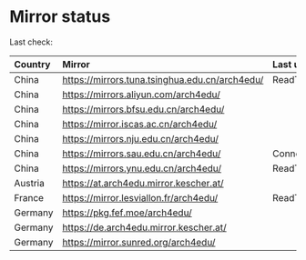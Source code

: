 <script src="./time.js"></script>
# Mirror status
Last check: <script type="text/javascript">localize(1687958904.1954627);</script>

|Country|Mirror|Last update|
|:------|:-----|:----------|
|China|https://mirrors.tuna.tsinghua.edu.cn/arch4edu/|ReadTimeout|
|China|https://mirrors.aliyun.com/arch4edu/|<script type="text/javascript">localize(1687847732);</script>|
|China|https://mirrors.bfsu.edu.cn/arch4edu/|<script type="text/javascript">localize(1687890853);</script>|
|China|https://mirror.iscas.ac.cn/arch4edu/|<script type="text/javascript">localize(1687934152);</script>|
|China|https://mirrors.nju.edu.cn/arch4edu/|<script type="text/javascript">localize(1687847732);</script>|
|China|https://mirrors.sau.edu.cn/arch4edu/|ConnectionError|
|China|https://mirrors.ynu.edu.cn/arch4edu/|ReadTimeout|
|Austria|https://at.arch4edu.mirror.kescher.at/|<script type="text/javascript">localize(1687934152);</script>|
|France|https://mirror.lesviallon.fr/arch4edu/|ReadTimeout|
|Germany|https://pkg.fef.moe/arch4edu/|<script type="text/javascript">localize(1687934152);</script>|
|Germany|https://de.arch4edu.mirror.kescher.at/|<script type="text/javascript">localize(1687934152);</script>|
|Germany|https://mirror.sunred.org/arch4edu/|<script type="text/javascript">localize(1687934152);</script>|

<script src="./tablefilter/tablefilter.js"></script>
<script src="./table.js"></script>